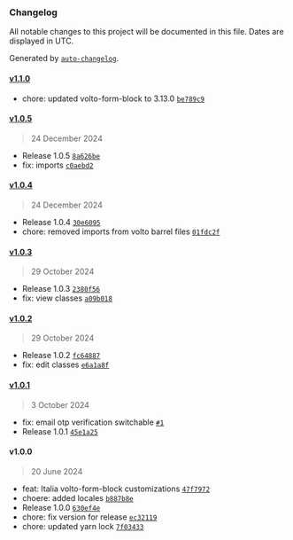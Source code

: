 ### Changelog

All notable changes to this project will be documented in this file. Dates are displayed in UTC.

Generated by [`auto-changelog`](https://github.com/CookPete/auto-changelog).

#### [v1.1.0](https://github.com/RedTurtle/volto-form-block-italia/compare/v1.0.5...v1.1.0)

- chore: updated volto-form-block to 3.13.0 [`be789c9`](https://github.com/RedTurtle/volto-form-block-italia/commit/be789c9377bd591613b82ecfdb7e8d7791b8a277)

#### [v1.0.5](https://github.com/RedTurtle/volto-form-block-italia/compare/v1.0.4...v1.0.5)

> 24 December 2024

- Release 1.0.5 [`8a626be`](https://github.com/RedTurtle/volto-form-block-italia/commit/8a626be66044b56b8a48e71ca41d8c37804c852a)
- fix: imports [`c0aebd2`](https://github.com/RedTurtle/volto-form-block-italia/commit/c0aebd2f7fff2ac897950b35cd9903d277e4799d)

#### [v1.0.4](https://github.com/RedTurtle/volto-form-block-italia/compare/v1.0.3...v1.0.4)

> 24 December 2024

- Release 1.0.4 [`30e6095`](https://github.com/RedTurtle/volto-form-block-italia/commit/30e609566803952a16446327afd1eb9a178c0bb8)
- chore: removed imports from volto barrel files [`01fdc2f`](https://github.com/RedTurtle/volto-form-block-italia/commit/01fdc2f69f06b734c737a54f32982556cba575bd)

#### [v1.0.3](https://github.com/RedTurtle/volto-form-block-italia/compare/v1.0.2...v1.0.3)

> 29 October 2024

- Release 1.0.3 [`2380f56`](https://github.com/RedTurtle/volto-form-block-italia/commit/2380f5632d1b0c905b4383bbfc5f0e3ce6074cc8)
- fix: view classes [`a09b018`](https://github.com/RedTurtle/volto-form-block-italia/commit/a09b018a24ae3a08cb6cd0b43d0a3f8dbc6a2e66)

#### [v1.0.2](https://github.com/RedTurtle/volto-form-block-italia/compare/v1.0.1...v1.0.2)

> 29 October 2024

- Release 1.0.2 [`fc64887`](https://github.com/RedTurtle/volto-form-block-italia/commit/fc64887844afe9850c284bc2862031fa13bb91f1)
- fix: edit classes [`e6a1a8f`](https://github.com/RedTurtle/volto-form-block-italia/commit/e6a1a8fa15dea3e89083b40b0aacf3ba39bb5542)

#### [v1.0.1](https://github.com/RedTurtle/volto-form-block-italia/compare/v1.0.0...v1.0.1)

> 3 October 2024

- fix: email otp verification switchable [`#1`](https://github.com/RedTurtle/volto-form-block-italia/pull/1)
- Release 1.0.1 [`45e1a25`](https://github.com/RedTurtle/volto-form-block-italia/commit/45e1a25aca41596b7a222a23be1357b842ab0ba5)

#### v1.0.0

> 20 June 2024

- feat: Italia volto-form-block customizations [`47f7972`](https://github.com/RedTurtle/volto-form-block-italia/commit/47f7972c99fd4423ab887e5452fcb1c105d7ce6d)
- choere: added locales [`b887b8e`](https://github.com/RedTurtle/volto-form-block-italia/commit/b887b8ea0561ff3063a431f2258833a5bb5cc163)
- Release 1.0.0 [`630ef4e`](https://github.com/RedTurtle/volto-form-block-italia/commit/630ef4ec881583d0c5a4a6ba283907bffe27c09f)
- chore: fix version for release [`ec32119`](https://github.com/RedTurtle/volto-form-block-italia/commit/ec32119443e8ce1bc181a40c27f56800f02ec4ab)
- chore: updated yarn lock [`7f03433`](https://github.com/RedTurtle/volto-form-block-italia/commit/7f03433e7e684fc5c2c81cb0c1180af140c1be29)
